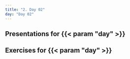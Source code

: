```yaml
---
title: "2. Day 02"
day: "Day 02"
---
```


## Presentations for {{< param "day" >}}

## Exercises for {{< param "day" >}}

